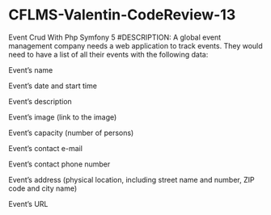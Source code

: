 # CFLMS-Valentin-CodeReview-13


Event Crud With Php Symfony 5 
#DESCRIPTION:
A global event management company needs a web application to track events. They would need to have a list of all their events with the following data:

Event’s name

Event’s date and start time

Event’s description

Event’s image (link to the image)

Event’s capacity (number of persons)

Event’s contact e-mail

Event’s contact phone number

Event’s address (physical location, including street name and number, ZIP code and city name)

Event’s URL

